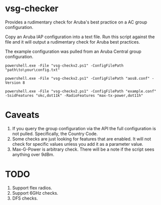 # vsg-checker
Provides a rudimentary check for Aruba's best practice on a AC group configuration.

Copy an Aruba IAP configuration into a text file. Run this script against the file and it will output a rudimentary check for Aruba best practices. 

The example configuration was pulled from an Aruba Central group configuration. 

```
powershell.exe -File "vsg-checkv2.ps1" -ConfigFilePath "path\to\your\config.txt"

powershell.exe -File "vsg-checkv2.ps1" -ConfigFilePath "aos8.conf" -Version 8

powershell.exe -File "vsg-checkv2.ps1" -ConfigFilePath "example.conf" -SsidFeatures "okc,dot11k" -RadioFeatures "max-tx-power,dot11h"

```

# Caveats
1. If you query the group configuration via the API the full configuration is not pulled. Specifically, the Country Code.
2. Some checks are just looking for features that are enabled. It will not check for specific values unless you add it as a parameter value.
3. Max-G-Power is arbitrary check. There will be a note if the script sees anything over 9dBm.

# TODO
1. Support flex radios.
2. Support 6GHz checks.
3. DFS checks.
